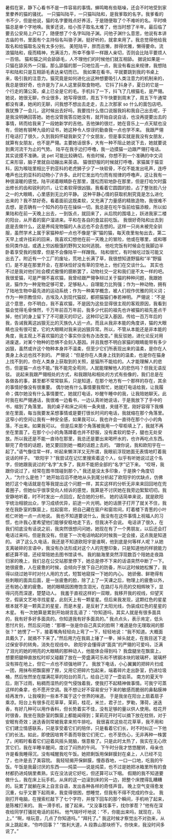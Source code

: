 
暑假在家，静下心看书不是一件容易的事情。蝉鸣略有些聒噪，还会不时地受到家里豢养的猫的骚扰。
一只猫叫陆平，一只猫叫陆和，是我爹取的名字。我爹看的书不少，但是他说，猫的名字要贱点好养活，于是随便取了个不难听的名。平时唤猫总是单个字地唤。我爹还说，给小孩子取名太难了，他当时想了半年。最后临了要去公安局上户口了，随便想了个名字叫陆子渊。问他子渊什么意思，他说有本讲古庙的书，里面有个主持俗名叫骆子渊，挺好听的，就拿来用了。我总觉得他给我取名和给猫取名没有太多分别。
美短陆平，胖而且懒，胖得优雅，懒得要命。流浪猫陆和，瘦而精神，充满活力，所幸不像平一样跟人亲切，否则会比陆平要烦人一百倍。
猫和猫之间会舔舔毛，人不理他们的时候他们就互相舔。
据说如果是一只猫在舔另外一只猫，那么舔猫的那一只地位高一点，我没有看出来规律，我想陆平和陆和只是互相舔毛表达亲切而已。
我如果在看书，平就要跳到我的书桌上来，吸引我的注意力。猫究竟是如何进化出这种想要吸引人类注意力的机制来的，我总是很好奇，也许是为了从人这里获取食物吧。
它抖了抖身子，夏日的它是一个行走的蒲公英，桌上已全是它的毛。手机抖了一下，抖飞了几根猫毛，是严翎。
她说，她很无聊，作业很多，她写得很烦，周五下午快要到周末了，周五下午通常都没有课，她闲的无聊，问我想不想出去走走，去上次那家 so 什么的面包店吧。
我犹豫了一会儿，这时候出去好吗，我要找什么借口说服我妈和我自己出去呢，于是我没明确回答她。她也没管我答应她没有，就开始自说自话，也没再提要出去的事情，转而给我来了一段她新学的吉他。吉他弹的很烂，她在音乐上一点天赋也没有，但她有钢琴九级的证书，她这种令人惊讶的勤奋我一点也学不来。
我跟严翎打电话打了很久，久到我妈怀疑我新交了个女朋友，但是事实就是我没有女朋友，就算有女朋友，也不是严翎。主要她话很多，大有一种不阻止她说下去，她就要说到黄河流干为止的气势。
陆平在我手边打呼噜，我一边摸猫一边跟严翎打电话。其实说摸不准确，说 pet 可能比较确切，有些时候，你想不到一个准确的中文词汇来形容，脑子里就自动蹦出来英语。
猫很舒服的时候就打呼噜，家猫属于猫亚科，因为喉咙里相比于豹亚科的老虎狮子少了一块软骨，不仅不能发出吼声，连呼噜声也比豹亚科的动物小了许多。此时它发出均匀而有规律的呼噜声，这让我有一种很温暖的感觉。陆平闭着眼睛卧在那里，蓬松而软地卧在那里，但是打哈欠时露出修长的齿和锐利的爪，让它柔软得很凶狠。我看着它圆圆的脸，占了整张脸八分之一的大眼睛，心里感到无比的平静。
这种平静心情的获取机制究竟是怎么进化出来的？我不禁好奇。看着面前这既柔软，又充满了力量感的精致造物，我很难不去想，是否确有一个知外的存在在操纵一切。我总是在吃午饭前给猫添粮，所以如果陆和在前一天晚上出去，一到饭点，就回来了，从后院的围墙上，跃进我家二楼的阳台，从开着的窗户溜进来。平和在各自的食盆前吃饭。
我很好奇陆和出去到底是去做什么，这是养纯宠物猫的人永远也不会去想的。这样一只尚未被完全驯服，虽然学术上属于家猫种却一点也不像是“家”猫的猫，每天夜里匆匆出去，第二天早上或许挂彩的回来，我喜欢幻想他在前一天晚上的冒险，他或在哪里，或和哪些同类作战，或遇上穷凶极饿的野狗又如何逃脱。
他吃完饭有时候会在我脚边半卧着享受我的按摩，但是不会像陆平一样蹭我。
陆和很忙，有时候吃过饭可能又出去了。附近有一个工厂的废址，荒地上长满了草，我很想知道野猫和“半”野猫们，是不是在那里开会，在那块恰好没有草的空地上，他们在交谈什么。
其实也不过是我对他们社会模式傲慢的臆断罢了，动物社交一定和我们是不太一样的吧。
我很爱猫，可是严翎不喜欢猫，我曾经跟严翎争辩过关于猫的种种问题，我跟她说，猫作为一种宠物足够可爱，足够粘人，自理能力比狗强；作为一种动物，拥有了陆地生物中最先进的运动系统；作为一种美学概念，被人们视作优雅的同义词；作为一种宗教信仰，古埃及人到现代猫奴，都把猫猫们奉若神明。
严翎说：“不是这个意思，你不明白，我不喜欢猫，不是因为这些显得很主观的客观原因，我看到猫会觉得毛骨悚然，千万年前百万年前，我多少代前的祖先也许被猫的祖先差点干掉，他们的身上留下了不可磨灭的印记，这种印记深入基因，传给一百万年后的我，告诫我离这凶狠无比的灭族仇人远一点。而且从我非本能的角度讲，猫的大眼睛也没有很可爱，它的大眼睛对我来说凶狠异常。所以，不管从本能还是非本能的角度，我主观上不喜欢猫的这个事实你没有办法改变。”
我反驳她，进化论反对用进废退，对某个物种的恐惧不会刻入基因。并且我想不明白家猫的眼睛能带有多少凶狠，虽然或许这个物种本身并不温柔，但至少它们所表现出来的温柔，是你在人类身上永远也找不到的。
严翎说：“但是你在人类身上找到的温柔，也是你在猫身上找不到的，你在人类身上获取到的关照，是猫所不能给的。人才能理解人的悲伤，但是猫一点也不能。”我不能完全苟同，人就能理解他人的悲伤吗？但我无语反驳。
说起来我跟严翎相处的方式，和我跟陆和相处的方式有些像的，我们总是在各做各的事，甚至都不常常联系，只是知道，在那个地方有一个那样的存在，其余的事情好像没有很重要。
偶尔她有什么事情要我帮忙，她就打电话给我，让我履命；偶尔她没有什么事情要忙，她就打电话，吵醒午睡中的我，让我陪她聊天。此时我在和严翎通话，我很难一边看书，一边认真听她说话，于是我放下了手中的书，缩到了角落里。
我的桌子和床之间有一条夹缝，夹缝不宽，刚好容得下我横坐在里面，每当我要发呆想事情或是要打很长时间的电话，我就缩在那个角落里。这窄小的空间让我有一种安全感，如果我可以，我也许会一直待在那个小小的角落，不出来。如果我可以。
但是后来那个角落被我用一个窄柜填上了，我就不再坐在里面了。在那个小小的角落蹲着也并不舒服，没有柔软的垫子，腿也无处安放。所以我还是不能一直待在那里，我总还是要出来喝杯水的，也许再吃点东西。
聊完了奇怪的话题，她又要回到她一概的话题上去的。
“跟你说，我和欧阳宇在一起了。”语气像往常一样，听起来懒洋洋又无所谓，我眼前浮现她面无表情地盯着我说话的样子。
“欧阳宇？”我尝试在记忆里搜索着这个人，似乎有听她说过这个名字，但她跟我说过的“名字”太多了，我并不能把全部的“名字”记下来。
“哎呀，我跟你说过了，经常在图书馆碰到那个。”
我还是没太多印象，于是换个角度切入，“为什么是他？”
她开始滔滔不绝地从头到尾分析起了欧阳宇的优缺点，仿佛她打这个电话就是在等我提出这个问题一样，其实这样的分析无非来来回回地在兜着圈子，但她似乎很享受向人倾诉的感觉，我算是不讨厌她在我旁边絮絮叨叨。我安静地听着，时不时发出一点回应，配合她的分析。
她的话简单来说，就是欧阳宇统治相貌出众，学习成绩优异，前途一片光明。她的话匣子打开了就关不住，我坐在我卧室的飘窗上，拉起窗帘，把自己藏在窗户和窗帘间，盯着楼下青葱的小叶榄仁听她一点一点地说。
我也不知道要说什么，我没有在这件事情上祝福人的习惯，也许我心里希望他们能够安稳地走下去，但我决不会说。
电话讲了很久，在我们彻底没有话说之前，我突然很想问问她，她现在有了一个男朋友，以后还会打电话过来吗，但是我没有。但是下一次电话响起的时候我一定会接，这点我是知道的。
讲了这么久电话，我还是不知道欧阳宇是谁啊，他到底是何等样人呢？从她支离破碎的言语中，我没有办法形成对这个人的完整印象，只是知道他的样貌能力都还算不错，还经常陪她去图书馆读书。
我的脑海里突然浮现数百个陪她走夜路归家的晚上，我们总在公交站那里停下，她总是停不下来的话语突然中断了一下。
她很疲惫，人在疲惫的时候，会倾向于放下自己的防备，所以这时候她松懈了，我得以绕过她平时对付人用的方式，短暂地窥探一下她的内心。
她骄傲、鲜艳得有些刺眼的面具后面，是一张疲惫的脸，除了上了一天课之后，物理上的疲惫以外，还有她心里的疲惫。
她的眼睛因困倦饱含泪光，在路灯与月亮的交相辉映下，显得闪亮而深邃，楚楚动人。
我羞于直视这样的一双眼，我移开我的视线，仰望天空，假装文艺地寻找星星，此刻天上有一颗星星。但后来我发现，这颗红色的星星根本就不是一颗真正的星星，而是木星，是反射了太阳光线，伪装成红色的星星的木星。
有一次她算是累到开始胡言乱语了：“你知道吗，其实人就是有很多面具的，我有好多好多面具的。你知道我有好多面具的。”
我点点头，表示肯定，低头思忖片刻，然后反问她：“那哪一张是你自己真实的脸啊？难道是你无理取闹的那张？”
她愣了一下，接着嘴角轻轻向上弯了一下，轻轻地说：“我不知道。大概面具戴久了，就摘不下来了。”然后用力在我肩上锤了一拳，掉头就走，在我目送下走过保安亭的转角，消失在视线中。
欧阳宇会懂得讲“面具”的严翎的可爱吗，泛满了泪光的她的明亮的大眼睛的那种动人，他能体会得到吗？
我盘腿坐在飘窗上，想要把腿伸直放松时却又碰翻了放在一旁盛满可乐和不锈钢冰块的玻璃杯，玻璃杯没有摔在地上，但它一点也不顽强地碎了。
我放下电话，小心翼翼的把碎片扫成一团，用抹布把飘窗擦了擦，又用它把碎片包起来，端着碎片走出卧室，扔进垃圾桶，然后怅然坐在摆满花草的阳台的茶几，给自己沏了一壶岩茶。
南方的夏天午后，刚下过雨，粘稠而湿热的空气侵蚀着我，使我打不起精神做事情。可我宁可蒸这样的桑拿，也不愿开空调。我不想让好不容易安分下来的敏感而脆弱的鼻黏膜神经再发作，让我嗅到一些本不属于这个世界的味道。
于是我坐在阳台上扇着扇子乘凉。阳台上有很多花花草草，茉莉，桂花，米兰，君子兰，罗勒，薄荷，迷迭香，有好几种可以用作香料，但长势着实不佳，没有足够的量以供人使用。桂花开时很香，我坐在我卧室的飘窗上都能闻得到；茉莉花开时可以摘下放在枕侧，对于安眠有奇效；迷迭香则常被我拿来煎牛排吃。
我很喜欢这些花花草草，我不用和它们建立情感联系，只是享受着它们的陪伴，只是看着它们长，时不时纠正一下他们的长法。如此，即使因培育不善而导致它们死亡，也不至伤心，无非再种一株罢了。闲暇时看着它们迎着风摇头晃脑，惬意极了。只是此时太热了，我实在无心欣赏它们，我在半睡半醒间，度过了闷热的午间。
下午时分我才悠悠醒转，母亲也许是看我睡得沉，没有喊醒我吃午饭。她把剩饭用保鲜膜封在桌上，人已经不见了，也许是去了美容院。
我轻轻揭开保鲜膜，慢吞吞地，一口一口地，吃我的午饭。午饭是我最讨厌的东西——炖菜——说是炖菜，也不过是她把冰箱里所有的食材都扔进炖锅里煮熟，实在没法说它好吃，但还算可以下咽。
假期的我不知道要做什么，我在床上玩手机，从床的这一边滚到床的另一边，把整个床搅得乱糟糟的。玩累了就躺在床上自言自语，发出各种各样的奇怪声音。
晚上空气变得愈发沉重，似乎又要下起雨来，我变得很困，想睡觉，但我有不得不完成的作业。
我刚打开电脑，在搜索栏敲下了七个字符，并按下回车的那个瞬间，手机响了起来，是陈榷打来的。
我一滑手机，接了起来。“又没事找事干，找你爹茬？”他有在深夜给同学打骚扰电话的前科。
他气喘吁吁地说：“不，你能出来吗，就现在，马上。”
“啊，啥玩意，几点了你知道吗。”
“拜托了。”
我这时候才察觉出不对劲来，从床上跳起来，“你咋回事？”
“胜利大道，A 段靠山那块桥下。你快来，我没时间多说了。”